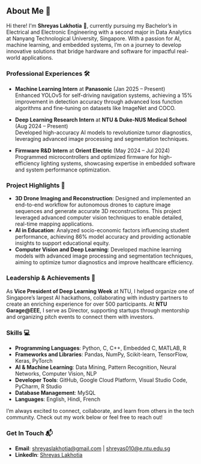 ## About Me 👋  
Hi there! I'm **Shreyas Lakhotia** 👋, currently pursuing my Bachelor’s in Electrical and Electronic Engineering with a second major in Data Analytics at Nanyang Technological University, Singapore. With a passion for AI, machine learning, and embedded systems, I’m on a journey to develop innovative solutions that bridge hardware and software for impactful real-world applications.

### **Professional Experiences 🛠️**  
- **Machine Learning Intern** at **Panasonic** (Jan 2025 – Present)  
  Enhanced YOLOv5 for self-driving navigation systems, achieving a 15% improvement in detection accuracy through advanced loss function algorithms and fine-tuning on datasets like ImageNet and COCO.  

- **Deep Learning Research Intern** at **NTU & Duke-NUS Medical School** (Aug 2024 – Present)  
  Developed high-accuracy AI models to revolutionize tumor diagnostics, leveraging advanced image processing and segmentation techniques.  

- **Firmware R&D Intern** at **Orient Electric** (May 2024 – Jul 2024)  
  Programmed microcontrollers and optimized firmware for high-efficiency lighting systems, showcasing expertise in embedded software and system performance optimization.  

### Project Highlights 🚀  
- **3D Drone Imaging and Reconstruction**: Designed and implemented an end-to-end workflow for autonomous drones to capture image sequences and generate accurate 3D reconstructions. This project leveraged advanced computer vision techniques to enable detailed, real-time mapping applications.
- **AI in Education**: Analyzed socio-economic factors influencing student performance, achieving 86% model accuracy and providing actionable insights to support educational equity.
- **Computer Vision and Deep Learning**: Developed machine learning models with advanced image processing and segmentation techniques, aiming to optimize tumor diagnostics and improve healthcare efficiency.

### Leadership & Achievements 🌟  
As **Vice President of Deep Learning Week** at NTU, I helped organize one of Singapore’s largest AI hackathons, collaborating with industry partners to create an enriching experience for over 500 participants. At **NTU Garage@EEE**, I serve as Director, supporting startups through mentorship and organizing pitch events to connect them with investors.

### Skills 💻
- **Programming Languages**: Python, C, C++, Embedded C, MATLAB, R
- **Frameworks and Libraries**: Pandas, NumPy, Scikit-learn, TensorFlow, Keras, PyTorch
- **AI & Machine Learning**: Data Mining, Pattern Recognition, Neural Networks, Computer Vision, NLP
- **Developer Tools**: GitHub, Google Cloud Platform, Visual Studio Code, PyCharm, R Studio
- **Database Management**: MySQL
- **Languages**: English, Hindi, French

I’m always excited to connect, collaborate, and learn from others in the tech community. Check out my work below or feel free to reach out!

### Get In Touch 📬  
- **Email**: shreyaslakhotia@gmail.com | shreyas010@e.ntu.edu.sg  
- **LinkedIn**: [Shreyas Lakhotia](https://www.linkedin.com/in/shreyaslakhotia/)
